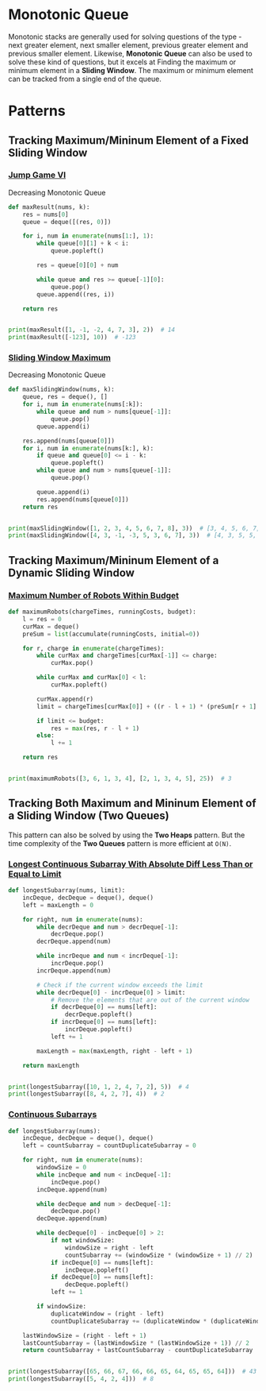# Monotonic Queue
Monotonic stacks are generally used for solving questions of the type - next greater element, next smaller element, previous greater element and previous smaller element. Likewise, **Monotonic Queue** can also be used to solve these kind of questions, but it excels at Finding the maximum or minimum element in a **Sliding Window**. The maximum or minimum element can be tracked from a single end of the queue.

# Patterns
## Tracking Maximum/Mininum Element of a Fixed Sliding Window
### [Jump Game VI](https://leetcode.com/problems/jump-game-vi/)
Decreasing Monotonic Queue
```python
def maxResult(nums, k):
    res = nums[0]
    queue = deque([(res, 0)])

    for i, num in enumerate(nums[1:], 1):
        while queue[0][1] + k < i:
            queue.popleft()

        res = queue[0][0] + num

        while queue and res >= queue[-1][0]:
            queue.pop()
        queue.append((res, i))

    return res


print(maxResult([1, -1, -2, 4, 7, 3], 2))  # 14
print(maxResult([-123], 10))  # -123
```

### [Sliding Window Maximum](https://leetcode.com/problems/sliding-window-maximum/)
Decreasing Monotonic Queue
```python
def maxSlidingWindow(nums, k):
    queue, res = deque(), []
    for i, num in enumerate(nums[:k]):
        while queue and num > nums[queue[-1]]:
            queue.pop()
        queue.append(i)

    res.append(nums[queue[0]])
    for i, num in enumerate(nums[k:], k):
        if queue and queue[0] <= i - k:
            queue.popleft()
        while queue and num > nums[queue[-1]]:
            queue.pop()

        queue.append(i)
        res.append(nums[queue[0]])
    return res


print(maxSlidingWindow([1, 2, 3, 4, 5, 6, 7, 8], 3))  # [3, 4, 5, 6, 7, 8]
print(maxSlidingWindow([4, 3, -1, -3, 5, 3, 6, 7], 3))  # [4, 3, 5, 5, 6, 7]
```

## Tracking Maximum/Mininum Element of a Dynamic Sliding Window
### [Maximum Number of Robots Within Budget](https://leetcode.com/problems/maximum-number-of-robots-within-budget/)
```python
def maximumRobots(chargeTimes, runningCosts, budget):
    l = res = 0
    curMax = deque()
    preSum = list(accumulate(runningCosts, initial=0))

    for r, charge in enumerate(chargeTimes):
        while curMax and chargeTimes[curMax[-1]] <= charge:
            curMax.pop()

        while curMax and curMax[0] < l:
            curMax.popleft()

        curMax.append(r)
        limit = chargeTimes[curMax[0]] + ((r - l + 1) * (preSum[r + 1] - preSum[l]))

        if limit <= budget:
            res = max(res, r - l + 1)
        else:
            l += 1

    return res


print(maximumRobots([3, 6, 1, 3, 4], [2, 1, 3, 4, 5], 25))  # 3
```

## Tracking Both Maximum and Mininum Element of a Sliding Window (Two Queues)
This pattern can also be solved by using the **Two Heaps** pattern. But the time complexity of the **Two Queues** pattern is more efficient at `O(N)`.
### [Longest Continuous Subarray With Absolute Diff Less Than or Equal to Limit](https://leetcode.com/problems/longest-continuous-subarray-with-absolute-diff-less-than-or-equal-to-limit/)
```python
def longestSubarray(nums, limit):
    incDeque, decDeque = deque(), deque()
    left = maxLength = 0

    for right, num in enumerate(nums):
        while decrDeque and num > decrDeque[-1]:
            decrDeque.pop()
        decrDeque.append(num)

        while incrDeque and num < incrDeque[-1]:
            incrDeque.pop()
        incrDeque.append(num)

        # Check if the current window exceeds the limit
        while decrDeque[0] - incrDeque[0] > limit:
            # Remove the elements that are out of the current window
            if decrDeque[0] == nums[left]:
                decrDeque.popleft()
            if incrDeque[0] == nums[left]:
                incrDeque.popleft()
            left += 1

        maxLength = max(maxLength, right - left + 1)

    return maxLength


print(longestSubarray([10, 1, 2, 4, 7, 2], 5))  # 4
print(longestSubarray([8, 4, 2, 7], 4))  # 2
```

### [Continuous Subarrays](https://leetcode.com/problems/continuous-subarrays/)
```python
def longestSubarray(nums):
    incDeque, decDeque = deque(), deque()
    left = countSubarray = countDuplicateSubarray = 0

    for right, num in enumerate(nums):
        windowSize = 0
        while incDeque and num < incDeque[-1]:
            incDeque.pop()
        incDeque.append(num)

        while decDeque and num > decDeque[-1]:
            decDeque.pop()
        decDeque.append(num)

        while decDeque[0] - incDeque[0] > 2:
            if not windowSize:
                windowSize = right - left
                countSubarray += (windowSize * (windowSize + 1) // 2)
            if incDeque[0] == nums[left]:
                incDeque.popleft()
            if decDeque[0] == nums[left]:
                decDeque.popleft()
            left += 1

        if windowSize:
            duplicateWindow = (right - left)
            countDuplicateSubarray += (duplicateWindow * (duplicateWindow + 1)) // 2

    lastWindowSize = (right - left + 1)
    lastCountSubarray = (lastWindowSize * (lastWindowSize + 1)) // 2
    return countSubarray + lastCountSubarray - countDuplicateSubarray


print(longestSubarray([65, 66, 67, 66, 66, 65, 64, 65, 65, 64]))  # 43
print(longestSubarray([5, 4, 2, 4]))  # 8
```
